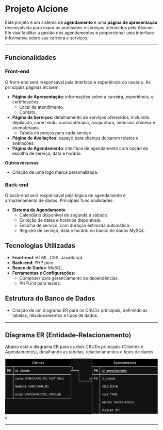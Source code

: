 # Projeto Alcione

Este projeto é um sistema de **agendamento** e uma **página de apresentação** desenvolvida para expor as profissões e serviços oferecidos pela Alcione. Ele visa facilitar a gestão dos agendamentos e proporcionar uma interface informativa sobre sua carreira e serviços.

---

## Funcionalidades

### Front-end
O front-end será responsável pela interface e experiência do usuário. As principais páginas incluem:

- **Página de Apresentação**: informações sobre a carreira, experiência, e certificações.
  - Local de atendimento.
  - Contato.
- **Página de Serviços**: detalhamento de serviços oferecidos, incluindo depilação, cone hindu, auriculoterapia, acupuntura, medicina chinesa e aromaterapia.
  - Tabela de preços para cada serviço.
- **Página de Avaliações**: espaço para clientes deixarem relatos e avaliações.
- **Página de Agendamento**: interface de agendamento com opção de escolha de serviço, data e horário.

**Outros recursos**
- Criação de uma logo marca personalizada.

### Back-end
O back-end será responsável pela lógica de agendamento e armazenamento de dados. Principais funcionalidades:

- **Sistema de Agendamento**
  - Calendário disponível de segunda a sábado.
  - Exibição de datas e horários disponíveis.
  - Escolha de serviço, com duração estimada automática.
  - Registro de serviço, data e horário no banco de dados MySQL.

## Tecnologias Utilizadas

- **Front-end**: HTML, CSS, JavaScript.
- **Back-end**: PHP puro.
- **Banco de Dados**: MySQL.
- **Ferramentas e Configurações**:
  - Composer para gerenciamento de dependências.
  - PHPUnit para testes.

## Estrutura do Banco de Dados

- Criação de um diagrama ER para os CRUDs principais, definindo as tabelas, relacionamentos e tipos de dados.

---

## Diagrama ER (Entidade-Relacionamento)

Abaixo está o diagrama ER para os dois CRUDs principais (Clientes e Agendamentos), detalhando as tabelas, relacionamentos e tipos de dados.

![Diagrama ER do Projeto](https://github.com/LyzianeeSantos/Projeto_Alcione/blob/58966908b0d8075dbfb793ccd1c187ff3e27a320/DigramaER.drawio.png)s

---

